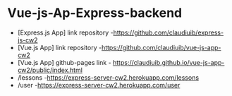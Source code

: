 # Vue-js-Ap-Express-backend




 - [Express.js App]  link repository -https://github.com/claudiuib/express-js-cw2 
 - [Vue.js App] link repository -https://github.com/claudiuib/vue-js-app-cw2 
 - [Vue.js App] github-pages link - https://claudiuib.github.io/vue-js-app-cw2/public/index.html
 - /lessons -https://express-server-cw2.herokuapp.com/lessons
 - /user -https://express-server-cw2.herokuapp.com/user